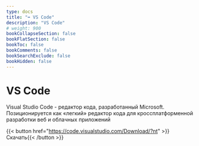 ```yaml
---
type: docs
title: "➡️ VS Code"
description: "VS Code"
# weight: 900
bookCollapseSection: false
bookFlatSection: false
bookToc: false
bookComments: false
bookSearchExclude: false
bookHidden: false
---
```


# VS Code

Visual Studio Code - редактор кода, разработанный Microsoft. Позиционируется как «легкий» редактор кода для кроссплатформенной разработки веб и облачных приложений

{{< button href="https://code.visualstudio.com/Download/?nt" >}}Скачать{{< /button >}}
